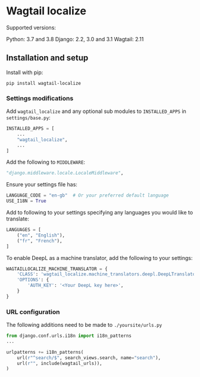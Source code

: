 # Wagtail localize

Supported versions:

Python: 3.7 and 3.8
Django: 2.2, 3.0 and 3.1
Wagtail: 2.11

## Installation and setup

Install with pip:

```shell
pip install wagtail-localize
```

### Settings modifications

Add `wagtail_localize` and any optional sub modules to `INSTALLED_APPS` in `settings/base.py`:

```python
INSTALLED_APPS = [
    ...
    "wagtail_localize",
    ...
]
```

Add the following to `MIDDLEWARE`:

```python
"django.middleware.locale.LocaleMiddleware",
```

Ensure your settings file has:

```python
LANGUAGE_CODE = "en-gb"  # Or your preferred default language
USE_I18N = True
```

Add to following to your settings specifying any languages you would like to translate:

```python
LANGUAGES = [
    ("en", "English"),
    ("fr", "French"),
]
```

To enable DeepL as a machine translator, add the following to your settings:

```python
WAGTAILLOCALIZE_MACHINE_TRANSLATOR = {
    'CLASS': 'wagtail_localize.machine_translators.deepl.DeepLTranslator',
    'OPTIONS': {
        'AUTH_KEY': '<Your DeepL key here>',
    }
}
```

### URL configuration

The following additions need to be made to `./yoursite/urls.py`

```python
from django.conf.urls.i18n import i18n_patterns
...

urlpatterns += i18n_patterns(
    url(r"^search/$", search_views.search, name="search"),
    url(r"", include(wagtail_urls)),
)
```

